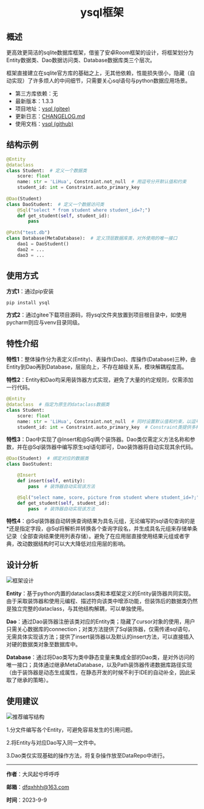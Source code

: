 <h1 align='center'> ysql框架 </h1>

## 概述

更高效更简洁的sqlite数据库框架，借鉴了安卓Room框架的设计，将框架划分为Entity数据类、Dao数据访问类、Database数据库类三个层次。

框架直接建立在sqlite官方库的基础之上，无其他依赖，性能损失很小，隐藏（自动实现）了许多烦人的中间细节，只需要关心sql语句与python数据应用场景。

- 第三方库依赖：无
- 最新版本：1.3.3
- 项目地址：[ysql (gitee)](https://gitee.com/darlingxyz/ysql)
- 更新日志：[CHANGELOG.md](https://gitee.com/darlingxyz/ysql/blob/master/CHANGELOG.md)
- 使用文档：[ysql (github)](https://darlingxyz.github.io/ysql/#/)

## 结构示例

```python
@Entity
@dataclass
class Student:  # 定义一个数据类
    score: float
    name: str = 'LiHua', Constraint.not_null  # 用逗号分开默认值和约束
    student_id: int = Constraint.auto_primary_key 
    
@Dao(Student)
class DaoStudent:  # 定义一个数据访问类
    @Sql("select * from student where student_id=?;")
    def get_student(self, student_id):
        pass
    
@Path("test.db")
class Database(MetaDatabase):  # 定义顶层数据库类，对外使用的唯一接口
    dao1 = DaoStudent()
    dao2 = ...
    dao3 = ...
```

## 使用方式

**方式1**：通过pip安装

```
pip install ysql
```

**方式2**：通过gitee下载项目源码，将ysql文件夹放置到项目根目录中，如使用pycharm则应与venv目录同级。

## 特性介绍

**特性1**：整体操作分为表定义(Entity)、表操作(Dao)、库操作(Database)三种，由Entity到Dao再到Database，层层向上，不存在越级关系，模块解耦程度高。

**特性2**：Entity和Dao均采用装饰器方式实现，避免了大量的约定规则，仅需添加一行代码。

```python
@Entity
@dataclass  # 指定为原生的dataclass数据类
class Student:
    score: float
    name: str = 'LiHua', Constraint.not_null  # 同时设置默认值和约束，以逗号分开即可
    student_id: int = Constraint.auto_primary_key  # Constraint类提供多种字段约束
```

**特性3**：Dao中实现了@Insert和@Sql两个装饰器。Dao类仅需定义方法名称和参数，并在@Sql装饰器中编写原生sql语句即可，Dao装饰器将自动实现其余代码。

```python
@Dao(Student)  # 绑定对应的数据类
class DaoStudent:

    @Insert
    def insert(self, entity):
        pass  # 装饰器自动实现该方法

    @Sql("select name, score, picture from student where student_id=?;")
    def get_student(self, student_id):
        pass  # 装饰器自动实现该方法
```

**特性4**：@Sql装饰器自动转换查询结果为具名元组，无论编写的sql语句查询的是*还是指定字段，@Sql将解析并转换各个查询字段名，并生成具名元组来存储单条记录（全部查询结果使用列表存储）。避免了在应用层直接使用结果元组或者字典，改动数据结构时可以大大降低对应用层的影响。

## 设计分析

![框架设计](asset/design.svg)

**Entity**：基于python内置的dataclass类和本框架定义的Entity装饰器共同实现。由于采取装饰器和使用元编程、描述符向该类中增添功能，但装饰后的数据类仍然是独立完整的dataclass，与其他结构解耦，可以单独使用。

**Dao**：通过Dao装饰器注册该类对应的Entity类；隐藏了cursor对象的使用，用户只需关心数据库的connection；对类方法提供了Sql装饰器，仅需传递sql语句，无需具体实现该方法；提供了insert装饰器以及默认的insert方法，可以直接插入对硬的数据类对象至数据库中。

**Database**：通过将Dao类写为类中静态变量来集成全部的Dao类，是对外访问的唯一接口；具体通过继承MetaDatabase，以及Path装饰器传递数据库路径实现（由于装饰器是动态生成属性，在静态开发的时候不利于IDE的自动补全，因此采取了继承的策略）。

## 使用建议

![推荐编写结构](asset/advice.svg)

1.分文件编写各个Entity，可避免容易发生的引用问题。

2.将Entity与对应Dao写入同一文件中。

3.Dao类仅实现基础的操作方法，将复杂操作放至DataRepo中进行。

------


**作者**：大风起兮呼呼呼

**邮箱**：dfqxhhh@163.com

**时间**：2023-9-9